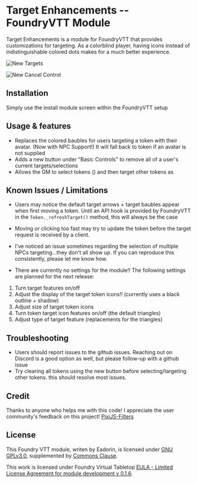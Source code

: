 # Target Enhancements -- FoundryVTT Module
Target Enhancements is a module for FoundryVTT that provides customizations for targeting. As a colorblind player, having icons instead of indistinguishable colored dots makes for a much better experience.

![New Targets](https://github.com/eadorin/target-enhancements/blob/master/screenshots/screenshot_targets.png?raw=true)

![New Cancel Control](https://github.com/eadorin/target-enhancements/blob/master/screenshots/new_cancel_control.png?raw=true)


## Installation
Simply use the install module screen within the FoundryVTT setup



## Usage & features
- Replaces the colored baubles for users targeting a token with their avatar. (Now with NPC Support!) It will fall back to token if an avatar is not supplied
- Adds a new button under "Basic Controls" to remove all of a user's current targets/selections
- Allows the GM to select tokens (<SELECTED>) and then target other tokens as <SELECTED>

<!----
1. From the Game Settings tab
1. In the 'Game Settings' section, Click 'Configure Settings' (button)
1. Click the 'Module Settings' tab. 
1. Scrol down to the *Target Enhancements* section
1. Select the options that you want and save
-->

## Known Issues / Limitations
- Users may notice the default target arrows + target baubles appear when first moving a token. Until an API hook is provided by FoundryVTT in the `Token._refreshTarget()` method, this will always be the case

- Moving or clicking too fast may try to update the token before the target request is received by a client.

- I've noticed an issue sometimes regarding the selection of multiple NPCs targeting...they don't all show up. If you can reproduce this consistently, please let me know how.


- There are currently no settings for the module!! The following settings are planned for the next release:
1. Turn target features on/off
1. Adjust the display of the target token icons!! (currently uses a black outline + shadow)
1. Adjust size of target token icons
1. Turn token target icon features on/off  (the default triangles)
1. Adjust type of target feature (replacements for the triangles)

## Troubleshooting
- Users should report issues to the github issues. Reaching out on Discord is a good option as well, but please follow-up with a github issue
- Try clearing all tokens using the new button before selecting/targeting other tokens. this should resolve most issues.

## Credit
Thanks to anyone who helps me with this code! I appreciate the user community's feedback on this project!
[PixiJS-Filters](https://github.com/pixijs/pixi-filters)

## License
This Foundry VTT module, writen by Eadorin, is licensed under [GNU GPLv3.0](https://www.gnu.org/licenses/gpl-3.0.en.html), supplemented by [Commons Clause](https://commonsclause.com/).

This work is licensed under Foundry Virtual Tabletop [EULA - Limited License Agreement for module development v 0.1.6](http://foundryvtt.com/pages/license.html).
